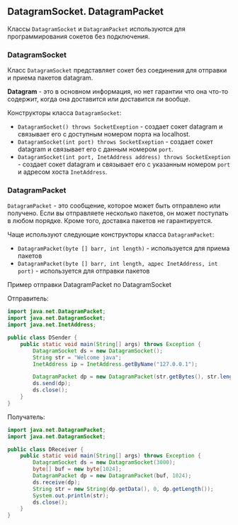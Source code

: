 ## DatagramSocket. DatagramPacket
Классы `DatagramSocket` и `DatagramPacket` используются для программирования сокетов без подключения.

### DatagramSocket
Класс `DatagramSocket` представляет сокет без соединения для отправки и приема пакетов datagram.

**Datagram** - это в основном информация, но нет гарантии что она что-то содержит, когда она доставится или доставится ли вообще.

Конструкторы класса `DatagramSocket`:
- `DatagramSocket() throws SocketExeption` - создает сокет datagram и связывает его с доступным номером порта на localhost.
- `DatagramSocket(int port) throws SocketExeption` - создает сокет datagram и связывает его с данным номером `port`.
- `DatagramSocket(int port, InetAddress address) throws SocketExeption` - создает сокет datagram и связывает его с указанным номером `port` и адресом хоста `InetAddress`.

### DatagramPacket
`DatagramPacket` - это сообщение, которое может быть отправлено или получено. Если вы отправляете несколько пакетов, он может поступать в любом порядке. Кроме того, доставка пакетов не гарантируется.

Чаще используют следующие конструкторы класса `DatagramPacket`:
- `DatagramPacket(byte [] barr, int length)` - используется для приема пакетов
- `DatagramPacket(byte [] barr, int length, адрес InetAddress, int port)` - используется для отправки пакетов


Пример отправки DatagramPacket по DatagramSocket

Отправитель:
```java
import java.net.DatagramPacket;
import java.net.DatagramSocket;
import java.net.InetAddress;

public class DSender {
    public static void main(String[] args) throws Exception {
        DatagramSocket ds = new DatagramSocket();
        String str = "Welcome java";
        InetAddress ip = InetAddress.getByName("127.0.0.1");

        DatagramPacket dp = new DatagramPacket(str.getBytes(), str.length(), ip, 3000);
        ds.send(dp);
        ds.close();
    }
}
```

Получатель:
```java
import java.net.DatagramPacket;
import java.net.DatagramSocket;

public class DReceiver {
    public static void main(String[] args) throws Exception {
        DatagramSocket ds = new DatagramSocket(3000);
        byte[] buf = new byte[1024];
        DatagramPacket dp = new DatagramPacket(buf, 1024);
        ds.receive(dp);
        String str = new String(dp.getData(), 0, dp.getLength());
        System.out.println(str);
        ds.close();
    }
}
```
